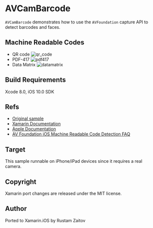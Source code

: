 # AVCamBarcode

`AVCamBarcode` demonstrates how to use the `AVFoundation` capture API to detect barcodes and faces.

## Machine Readable Codes

* QR code ![qr_code](https://cloud.githubusercontent.com/assets/2273285/17813296/7c9025e2-6633-11e6-80b1-b624ac35591c.png)
* PDF-417 ![pdf417](https://cloud.githubusercontent.com/assets/2273285/17813311/8f4a9488-6633-11e6-89d2-118790ee8a24.png)
* Data Matrix ![datamatrix](https://cloud.githubusercontent.com/assets/2273285/17813387/d3cf4694-6633-11e6-8480-a51b2f6a06b7.png)



## Build Requirements

Xcode 8.0, iOS 10.0 SDK

Refs
----
* [Original sample](https://developer.apple.com/library/prerelease/content/samplecode/AVCamBarcode/Introduction/Intro.html#//apple_ref/doc/uid/TP40017312)
* [Xamarin Documentation](https://developer.xamarin.com/api/type/MonoTouch.AVFoundation.AVMetadataMachineReadableCodeObject/)
* [Apple Documentation](https://developer.apple.com/library/ios/documentation/AVFoundation/Reference/AVMetadataMachineReadableCodeObject_Class/index.html#//apple_ref/doc/uid/TP40013511)
* [AV Foundation iOS Machine Readable Code Detection FAQ](https://developer.apple.com/library/ios/technotes/tn2325/_index.html#//apple_ref/doc/uid/DTS40013824)

Target
------
This sample runnable on iPhone/iPad devices since it requires a real camera.

Copyright
--------

Xamarin port changes are released under the MIT license.

Author
------

Ported to Xamarin.iOS by Rustam Zaitov
